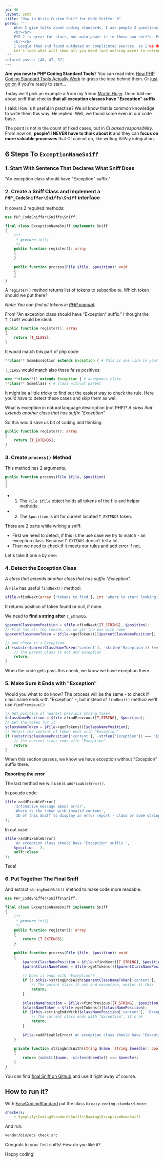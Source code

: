 ```yaml
---
id: 46
layout: post
title: "How to Write Custom Sniff for Code Sniffer 3"
perex: '''
    When I give talks about coding standards, I ask people 2 questions: do you use coding standards? Do you write your own sniffs? On average, above 50 % uses it, but only 1-2 people wrote their own sniff.
    <br><br>
    PSR-2 is great for start, but main power is in those own sniffs. Every project has their own need, every person has different preferences.
    <br><rb>   
    I Google then and found outdated or complicated sources, so I've decided to write down a reference post for those, who want to start with sniffs.
    Let's look what will show all you need (and nothing more) to <strong>know to write your first sniff</strong>.
'''
related_posts: [48, 47, 37]
---
```


**Are you new to PHP Coding Standard Tools**? You can read intro [How PHP Coding Standard Tools Actually Work](/blog/2017/07/31/how-php-coding-standard-tools-actually-work/) to grasp the idea behind them. Or [just go on](https://www.youtube.com/watch?v=t99KH0TR-J4&feature=youtu.be&t=16) if you're ready to start...
<br>

Today we'll pick an example a from my friend [Martin Hujer](https://www.martinhujer.cz/). Once told me about sniff that checks **that all exception classes have "Exception" suffix**.

I said: How is it useful in practise? We all know that is common knowledge to write them this way. He replied: Well, we found some even in our code base.
 
 The point is not in the count of fixed cases, but in *CI based responsibility*. From now on, **people'll NEVER have to think about it** and they can **focus on more valuable processes** that CI cannot do, like writing AliPay integration.  

 
## 6 Steps To `ExceptionNameSniff`

### 1. Start With Sentence That Declares What Sniff Does

"An exception class should have "Exception" suffix."

### 2. Create a Sniff Class and Implement a `PHP_CodeSniffer\Sniffs\Sniff` interface
 
It covers 2 required methods: 

```php
use PHP_CodeSniffer\Sniffs\Sniff;

final class ExceptionNameSniff implements Sniff
{
    /**
     * @return int[]
     */
    public function register(): array
    {
    }
    
    public function process(File $file, $position): void
    {
    }
}
```

A `register()` method returns list of tokens to subscribe to. Which token should we put there?

*Note: You can find all tokens in [PHP manual](http://php.net/manual/en/tokens.php).*

From "An exception class should have "Exception" suffix." I thought the `T_CLASS` would be ideal:


```php
public function register(): array
{
    return [T_CLASS];
}
```

It would match this part of php code:

```php
**class** SomeException extends Exception { # this is one line in your code
```

`T_CLASS` would match also these false positives:

```php
new **class**() extends Exception { # anonymous class
**class** SomeClass { # class without parent
```

It might be a little tricky to find out the easiest way to check the rule. Here you'd have to detect these cases and skip them as well.


What is exception in natural language description (not PHP)? *A class that extends another class that has suffix "Exception".*


So this would save us bit of coding and thinking: 

```php
public function register(): array
{
    return [T_EXTENDS];
}
```
 

### 3. Create `process()` Method

This method has 2 arguments. 

 
```php
public function process(File $file, $position)
{
} 
```

- 1. The `File $file` object holds all tokens of the file and helper methods.
- 2. The `$position` is int for current located `T_EXTENDS` token. 


There are 2 parts while writing a sniff:
 
- First we need to detect, if this is the use case we try to match - an exception class. Because `T_EXTENDS` doesn't tell a lot.
- Then we need to check if it meets our rules and add error if not.

Let's take it one a by one:

### 4. Detect the Exception Class

*A class that extends another class that has suffix "Exception".*

A `File` has useful `findNext()` method:

```php
$file->findNext(array ['tokens to find'], int 'where to start looking');
```

It returns position of token found or null, if none.

We need to **find a string after** `T_EXTENDS`.

```php
$parentClassNamePosition = $file->findNext([T_STRING], $position);
// File has all the tokens, so we get the one with name
$parentClassNameToken = $file->getTokens()[$parentClassNamePosition];

// and check it's Exception
if (substr($parentClassNameToken['content'], -strlen('Exception')) !== 'Exception')) {
    // the parent class it not and exception
    return;
}
```

When the code gets pass this check, we know we have exception there.
 
  
### 5. Make Sure it Ends with "Exception"
 
Would you what to do know? The process will be the same - to check if class name ends with "Exception" -, but instead of `findNext()` method we'll use `findPrevious()`:

```php
// Get position of nearest previous string token
$classNamePosition = $file->findPrevious([T_STRING], $position);
// Get the token for it
$classNameToken = $file->getTokens()[$classNamePosition];
// Detect the content of token ends with "Exception"
if (substr($classNamePosition['content'], -strlen('Exception')) === 'Exception')) {
    // the current class ends with "Exception" 
    return;
}
```

When this section passes, we know we have exception without "Exception" suffix there.



**Reporting the error**

The last method we will use is `addFixableError()`.

In pseudo code: 

```php
$file->addFixableError(
    'Infomative message about error',
    'Where is the token with invalid content',
    'ID of this Sniff to display in error report - class or some string'
);
```

In out case:

```php
$file->addFixableError(
    'An exception class should have "Exception" suffix.',
    $position - 2,
    self::class
);
```

Tada!


### 6. Put Together The Final Sniff

And extract `stringEndsWith()` method to make code more readable.

```php
use PHP_CodeSniffer\Sniffs\Sniff;

final class ExceptionNameSniff implements Sniff
{
    /**
     * @return int[]
     */
    public function register(): array
    {
        return [T_EXTENDS];
    }
    
    public function process(File $file, $position): void
    {
        $parentClassNamePosition = $file->findNext([T_STRING], $position);
        $parentClassNameToken = $file->getTokens()[$parentClassNamePosition];
        
        // Does it ends with "Exception"?
        if (! $this->stringEndsWith($parentClassNameToken['content'], 'Exception')) {
            // The parent class it not and exception, neiter it this
            return;
        }
        
        $classNamePosition = $file->findPrevious([T_STRING], $position);
        $classNameToken = $file->getTokens()[$classNamePosition];
        if ($this->stringEndsWith($classNamePosition['content'], 'Exception')) {
            // The current class ends with "Exception", it's ok 
            return;
        }
     
        $file->addFixableError('An exception class should have "Exception" suffix.', $position - 2, self::class)
    }
    
    private function stringEndsWith(string $name, string $needle): bool 
    {
        return (substr($name, -strlen($needle)) === $needle);
    }
}
```


You can find [final Sniff on Github](https://github.com/Symplify/Symplify/blob/master/packages/CodingStandard/src/Sniffs/Naming/ExceptionNameSniff.php) and use it right away of course.


## How to run it?

With [EasyCodingStandard](https://github.com/Symplify/EasyCodingStandard) put the class to `easy-coding-standard.neon`: 

```yaml
checkers:
    - Symplify\CodingStandard\Sniffs\Naming\ExceptionNameSniff
```

And run:

```bash
vendor/bin/ecs check src
```

Congrats to your first sniffs! How do you like it?

Happy coding!
